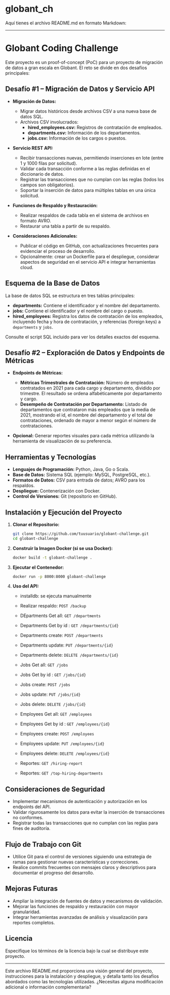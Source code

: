 # globant_ch
Aquí tienes el archivo README.md en formato Markdown:

---

# Globant Coding Challenge

Este proyecto es un proof-of-concept (PoC) para un proyecto de migración de datos a gran escala en Globant. El reto se divide en dos desafíos principales:

## Desafío #1 – Migración de Datos y Servicio API

- **Migración de Datos:**
  - Migrar datos históricos desde archivos CSV a una nueva base de datos SQL.
  - Archivos CSV involucrados:
    - **hired_employees.csv:** Registros de contratación de empleados.
    - **departments.csv:** Información de los departamentos.
    - **jobs.csv:** Información de los cargos o puestos.

- **Servicio REST API:**
  - Recibir transacciones nuevas, permitiendo inserciones en lote (entre 1 y 1000 filas por solicitud).
  - Validar cada transacción conforme a las reglas definidas en el diccionario de datos.
  - Registrar las transacciones que no cumplan con las reglas (todos los campos son obligatorios).
  - Soportar la inserción de datos para múltiples tablas en una única solicitud.

- **Funciones de Respaldo y Restauración:**
  - Realizar respaldos de cada tabla en el sistema de archivos en formato AVRO.
  - Restaurar una tabla a partir de su respaldo.

- **Consideraciones Adicionales:**
  - Publicar el código en GitHub, con actualizaciones frecuentes para evidenciar el proceso de desarrollo.
  - Opcionalmente: crear un Dockerfile para el despliegue, considerar aspectos de seguridad en el servicio API e integrar herramientas cloud.

## Esquema de la Base de Datos

La base de datos SQL se estructura en tres tablas principales:

- **departments:** Contiene el identificador y el nombre del departamento.
- **jobs:** Contiene el identificador y el nombre del cargo o puesto.
- **hired_employees:** Registra los datos de contratación de los empleados, incluyendo fecha y hora de contratación, y referencias (foreign keys) a `departments` y `jobs`.

Consulte el script SQL incluido para ver los detalles exactos del esquema.

## Desafío #2 – Exploración de Datos y Endpoints de Métricas

- **Endpoints de Métricas:**
  - **Métricas Trimestrales de Contratación:** Número de empleados contratados en 2021 para cada cargo y departamento, dividido por trimestre. El resultado se ordena alfabéticamente por departamento y cargo.
  - **Desempeño de Contratación por Departamento:** Listado de departamentos que contrataron más empleados que la media de 2021, mostrando el id, el nombre del departamento y el total de contrataciones, ordenado de mayor a menor según el número de contrataciones.

- **Opcional:** Generar reportes visuales para cada métrica utilizando la herramienta de visualización de su preferencia.

## Herramientas y Tecnologías

- **Lenguajes de Programación:** Python, Java, Go o Scala.
- **Base de Datos:** Sistema SQL (ejemplo: MySQL, PostgreSQL, etc.).
- **Formatos de Datos:** CSV para entrada de datos; AVRO para los respaldos.
- **Despliegue:** Contenerización con Docker.
- **Control de Versiones:** Git (repositorio en GitHub).

## Instalación y Ejecución del Proyecto

1. **Clonar el Repositorio:**
   ```bash
   git clone https://github.com/tuusuario/globant-challenge.git
   cd globant-challenge
   ```

2. **Construir la Imagen Docker (si se usa Docker):**
   ```bash
   docker build -t globant-challenge .
   ```

3. **Ejecutar el Contenedor:**
   ```bash
   docker run -p 8000:8000 globant-challenge
   ```

4. **Uso del API:**
   - installdb: se ejecuta manualmente
   - Realizar respaldo: `POST /backup`

   - DEpartments  Get all: `GET /departments`

   - Departments Get by id : `GET /departments/{id}`

   - Departments create: `POST /departments`

   - Departments update: `PUT /departments/{id}`

   - Departments delete: `DELETE /departments/{id}`
   
   - Jobs Get all: `GET /jobs`

   - Jobs Get by id : `GET /jobs/{id}`

   - Jobs create: `POST /jobs`

   - Jobs update: `PUT /jobs/{id}`

   - Jobs delete: `DELETE /jobs/{id}`

   - Employees  Get all: `GET /employees`

   - Employees Get by id : `GET /employees/{id}`

   - Employees create: `POST /employees`

   - Employees update: `PUT /employees/{id}`

   - Employees delete: `DELETE /employees/{id}`
   
   - Reportes: `GET /hiring-report`

   - Reportes: `GET /top-hiring-departments`

   

## Consideraciones de Seguridad

- Implementar mecanismos de autenticación y autorización en los endpoints del API.
- Validar rigurosamente los datos para evitar la inserción de transacciones no conformes.
- Registrar todas las transacciones que no cumplan con las reglas para fines de auditoría.

## Flujo de Trabajo con Git

- Utilice Git para el control de versiones siguiendo una estrategia de ramas para gestionar nuevas características y correcciones.
- Realice commits frecuentes con mensajes claros y descriptivos para documentar el progreso del desarrollo.

## Mejoras Futuras

- Ampliar la integración de fuentes de datos y mecanismos de validación.
- Mejorar las funciones de respaldo y restauración con mayor granularidad.
- Integrar herramientas avanzadas de análisis y visualización para reportes completos.

## Licencia

Especifique los términos de la licencia bajo la cual se distribuye este proyecto.

---

Este archivo README.md proporciona una visión general del proyecto, instrucciones para la instalación y despliegue, y detalla tanto los desafíos abordados como las tecnologías utilizadas. ¿Necesitas alguna modificación adicional o información complementaria?
